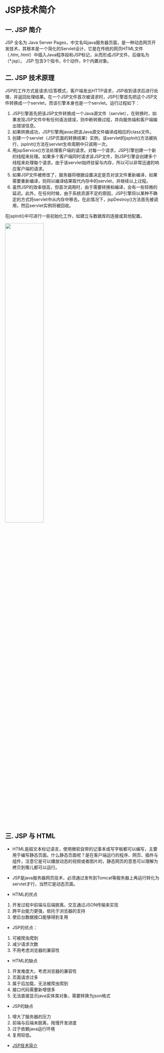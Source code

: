 # JSP技术简介
## 一. JSP 简介
JSP 全名为 Java Server Pages，中文名叫java服务器页面，是一种动态网页开发技术，其根本是一个简化的Servlet设计，它是在传统的网页HTML文件（*.htm,*.html）中插入Java程序段和JSP标记，从而形成JSP文件，后缀名为（*.jsp）。
JSP 包含3个指令，6个动作，9个内置对象。

## 二. JSP 技术原理
JSP的工作方式是请求/应答模式，客户端发出HTTP请求，JSP收到请求后进行处理，并返回处理结果。在一个JSP文件首次被请求时，JSP引擎首先把这个JSP文件转换成一个servlet，而该引擎本身也是一个servlet。运行过程如下：
1. JSP引擎首先把该JSP文件转换成一个Java源文件（servlet），在转换时，如果发现JSP文件中有任何语法错误，则中断转换过程，并向服务端和客户端输出错误信息。
2. 如果转换成功，JSP引擎用javac把该Java源文件编译成相应的class文件。
3. 创建一个servlet（JSP页面的转换结果）实例，该servlet的jspInit()方法被执行，jspInit()方法在servlet生命周期中只调用一次。
4. 用jspService()方法处理客户端的请求。对每一个请求，JSP引擎创建一个新的线程来处理。如果多个客户端同时请求该JSP文件，则JSP引擎会创建多个线程来处理每个请求。由于该servlet始终驻留与内存，所以可以非常迅速的响应客户端的请求。
5. 如果JSP文件被修改了，服务器将根据设置决定是否对该文件重新编译，如果需要重新编译，则将以编译结果取代内存中的servlet，并继续以上过程。
6. 虽然JSP的效率很高，但首次调用时，由于需要转换和编译，会有一些轻微的延迟。此外，在任何时候，由于系统资源不足的原因，JSP引擎将以某种不确定的方式将servlet中从内存中移去。在此情况下，jspDestroy()方法首先被调用，然后servlet实例将被回收。

在jspInit()中可进行一些初始化工作，如建立与数据库的连接或其他配置。

<img src="https://img-blog.csdnimg.cn/20190623153749350.png?x-oss-process=image/watermark,type_ZmFuZ3poZW5naGVpdGk,shadow_10,text_aHR0cHM6Ly9ibG9nLmNzZG4ubmV0L01hZGVpcmE=,size_16,color_FFFFFF,t_70" width = 50% height = 50% />


## 三. JSP 与 HTML 
- HTML是超文本标记语言，使用微软自带的记事本或写字板都可以编写，主要用于编写静态页面。什么静态页面呢？是在客户端运行的程序、网页、插件与组件，注意它是可以播放动态的视频或者图片的，静态网页的意思可以理解为拷贝到哪儿都可以运行。

- JSP是java服务器网页技术，必须通过发布到Tomcat等服务器上再运行转化为servlet才行，当然它是动态页面。

- HTML的优点    
1. 开发过程中前端与后端脱离，交互通过JSON传输来实现       
2. 跨平台能力更强，依托于浏览器的支持  
3. 使后台数据接口能够得到复用    
                                                  
-  JSP的优点：                    
1. 可被爬虫爬到                                 
2. 减少请求次数                                              
3. 不用考虑浏览器的兼容性

- HTML的缺点    
1. 开发难度大，考虑浏览器的兼容性
2. 页面请求过多
3. 属于后加载，无法被爬虫爬到 
4. 接口代码需要新增很多 
5. 无法直接显示java实体类对象，需要转换为json格式
                                            
- JSP的缺点
1. 增大了服务器的压力
2. 前端与后端未脱离，拖慢开发进度
3. 过于依赖java运行环境
4. 复用较低。

- [JSP技术简介](https://blog.csdn.net/Madeira/article/details/93377880)
